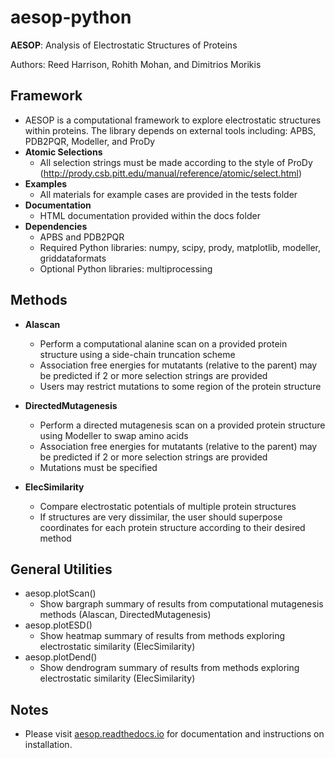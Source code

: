 # aesop-python
**AESOP**: Analysis of Electrostatic Structures of Proteins

Authors: Reed Harrison, Rohith Mohan, and Dimitrios Morikis

## Framework
- AESOP is a computational framework to explore electrostatic structures within proteins. The library depends on external tools including: APBS, PDB2PQR, Modeller, and ProDy
- **Atomic Selections**
	- All selection strings must be made according to the style of ProDy (http://prody.csb.pitt.edu/manual/reference/atomic/select.html)
- **Examples**
	- All materials for example cases are provided in the tests folder
- **Documentation**
	- HTML documentation provided within the docs folder
- **Dependencies**
	- APBS and PDB2PQR
	- Required Python libraries: numpy, scipy, prody, matplotlib, modeller, griddataformats
	- Optional Python libraries: multiprocessing

## Methods
- **Alascan**
	- Perform a computational alanine scan on a provided protein structure using a side-chain truncation scheme
	- Association free energies for mutatants (relative to the parent) may be predicted if 2 or more selection strings are provided
	- Users may restrict mutations to some region of the protein structure

- **DirectedMutagenesis**
	- Perform a directed mutagenesis scan on a provided protein structure using Modeller to swap amino acids
	- Association free energies for mutatants (relative to the parent) may be predicted if 2 or more selection strings are provided
	- Mutations must be specified

- **ElecSimilarity**
	- Compare electrostatic potentials of multiple protein structures
	- If structures are very dissimilar, the user should superpose coordinates for each protein structure according to their desired method

## General Utilities
- aesop.plotScan()
	- Show bargraph summary of results from computational mutagenesis methods (Alascan, DirectedMutagenesis)
- aesop.plotESD()
 	- Show heatmap summary of results from methods exploring electrostatic similarity (ElecSimilarity)
- aesop.plotDend()
 	- Show dendrogram summary of results from methods exploring electrostatic similarity (ElecSimilarity)

## Notes
- Please visit [aesop.readthedocs.io](https://aesop.readthedocs.io) for documentation and instructions on installation.

